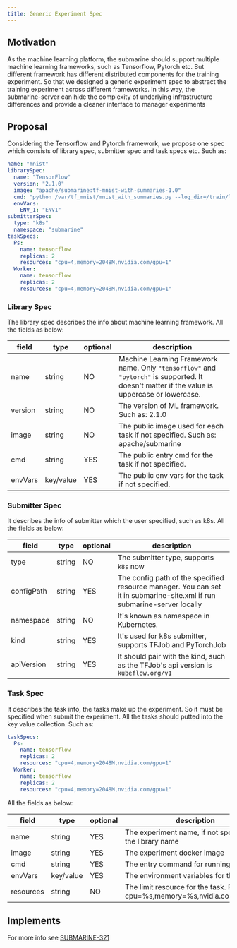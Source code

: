 ```yaml
---
title: Generic Experiment Spec
---
```


<!--
Licensed to the Apache Software Foundation (ASF) under one
or more contributor license agreements.  See the NOTICE file
distributed with this work for additional information
regarding copyright ownership.  The ASF licenses this file
to you under the Apache License, Version 2.0 (the
"License"); you may not use this file except in compliance
with the License.  You may obtain a copy of the License at

  http://www.apache.org/licenses/LICENSE-2.0

Unless required by applicable law or agreed to in writing,
software distributed under the License is distributed on an
"AS IS" BASIS, WITHOUT WARRANTIES OR CONDITIONS OF ANY
KIND, either express or implied.  See the License for the
specific language governing permissions and limitations
under the License.
-->

## Motivation
As the machine learning platform, the submarine should support multiple machine learning frameworks, such as Tensorflow, Pytorch etc. But different framework has different distributed components for the training experiment. So that we designed a generic experiment spec to abstract the training experiment across different frameworks. In this way, the submarine-server can hide the complexity of underlying infrastructure differences and provide a cleaner interface to manager experiments

## Proposal
Considering the Tensorflow and Pytorch framework, we propose one spec which consists of library spec, submitter spec and task specs etc. Such as:
```yaml
name: "mnist"
librarySpec:
  name: "TensorFlow"
  version: "2.1.0"
  image: "apache/submarine:tf-mnist-with-summaries-1.0"
  cmd: "python /var/tf_mnist/mnist_with_summaries.py --log_dir=/train/log --learning_rate=0.01 --batch_size=150"
  envVars:
    ENV_1: "ENV1"
submitterSpec:
  type: "k8s"
  namespace: "submarine"
taskSpecs:
  Ps:
    name: tensorflow
    replicas: 2
    resources: "cpu=4,memory=2048M,nvidia.com/gpu=1"
  Worker:
    name: tensorflow
    replicas: 2
    resources: "cpu=4,memory=2048M,nvidia.com/gpu=1"
```

### Library Spec
The library spec describes the info about machine learning framework. All the fields as below:

| field | type | optional | description |
|---|---|---|---|
| name | string | NO | Machine Learning Framework name. Only `"tensorflow"` and `"pytorch"` is supported. It doesn't matter if the value is uppercase or lowercase.|
| version | string | NO | The version of ML framework. Such as: 2.1.0 |
| image | string | NO | The public image used for each task if not specified. Such as: apache/submarine |
| cmd | string | YES | The public entry cmd for the task if not specified. |
| envVars | key/value | YES | The public env vars for the task if not specified. |

### Submitter Spec
It describes the info of submitter which the user specified, such as k8s. All the fields as below:

| field | type | optional | description |
|---|---|---|---|
| type | string | NO | The submitter type, supports `k8s` now |
| configPath | string | YES | The config path of the specified resource manager. You can set it in submarine-site.xml if run submarine-server locally |
| namespace | string | NO | It's known as namespace in Kubernetes. |
| kind | string | YES | It's used for k8s submitter, supports TFJob and PyTorchJob |
| apiVersion | string | YES | It should pair with the kind, such as the TFJob's api version is `kubeflow.org/v1` |

### Task Spec
It describes the task info, the tasks make up the experiment. So it must be specified when submit the experiment. All the tasks should putted into the key value collection. Such as:
```yaml
taskSpecs:
  Ps:
    name: tensorflow
    replicas: 2
    resources: "cpu=4,memory=2048M,nvidia.com/gpu=1"
  Worker:
    name: tensorflow
    replicas: 2
    resources: "cpu=4,memory=2048M,nvidia.com/gpu=1"
```

All the fields as below:

| field | type | optional | description |
|---|---|---|---|
| name | string | YES | The experiment name, if not specify using the library name |
| image | string | YES | The experiment docker image |
| cmd | string | YES | The entry command for running task |
| envVars | key/value | YES | The environment variables for the task |
| resources | string | NO | The limit resource for the task. Formatter: cpu=%s,memory=%s,nvidia.com/gpu=%s |

## Implements
For more info see [SUBMARINE-321](https://issues.apache.org/jira/browse/SUBMARINE-321)
